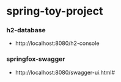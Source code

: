 # spring-toy-project

### h2-database
* http://localhost:8080/h2-console

### springfox-swagger
* http://localhost:8080/swagger-ui.html#